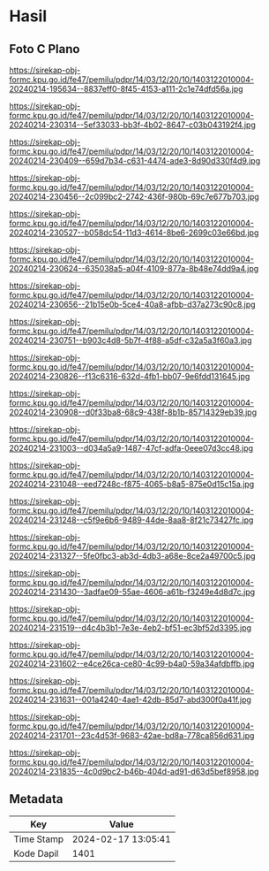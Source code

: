 # Hasil

## Foto C Plano

https://sirekap-obj-formc.kpu.go.id/fe47/pemilu/pdpr/14/03/12/20/10/1403122010004-20240214-195634--8837eff0-8f45-4153-a111-2c1e74dfd56a.jpg

https://sirekap-obj-formc.kpu.go.id/fe47/pemilu/pdpr/14/03/12/20/10/1403122010004-20240214-230314--5ef33033-bb3f-4b02-8647-c03b043192f4.jpg

https://sirekap-obj-formc.kpu.go.id/fe47/pemilu/pdpr/14/03/12/20/10/1403122010004-20240214-230409--659d7b34-c631-4474-ade3-8d90d330f4d9.jpg

https://sirekap-obj-formc.kpu.go.id/fe47/pemilu/pdpr/14/03/12/20/10/1403122010004-20240214-230456--2c099bc2-2742-436f-980b-69c7e677b703.jpg

https://sirekap-obj-formc.kpu.go.id/fe47/pemilu/pdpr/14/03/12/20/10/1403122010004-20240214-230527--b058dc54-11d3-4614-8be6-2699c03e66bd.jpg

https://sirekap-obj-formc.kpu.go.id/fe47/pemilu/pdpr/14/03/12/20/10/1403122010004-20240214-230624--635038a5-a04f-4109-877a-8b48e74dd9a4.jpg

https://sirekap-obj-formc.kpu.go.id/fe47/pemilu/pdpr/14/03/12/20/10/1403122010004-20240214-230656--21b15e0b-5ce4-40a8-afbb-d37a273c90c8.jpg

https://sirekap-obj-formc.kpu.go.id/fe47/pemilu/pdpr/14/03/12/20/10/1403122010004-20240214-230751--b903c4d8-5b7f-4f88-a5df-c32a5a3f60a3.jpg

https://sirekap-obj-formc.kpu.go.id/fe47/pemilu/pdpr/14/03/12/20/10/1403122010004-20240214-230826--f13c6316-632d-4fb1-bb07-9e6fdd131645.jpg

https://sirekap-obj-formc.kpu.go.id/fe47/pemilu/pdpr/14/03/12/20/10/1403122010004-20240214-230908--d0f33ba8-68c9-438f-8b1b-85714329eb39.jpg

https://sirekap-obj-formc.kpu.go.id/fe47/pemilu/pdpr/14/03/12/20/10/1403122010004-20240214-231003--d034a5a9-1487-47cf-adfa-0eee07d3cc48.jpg

https://sirekap-obj-formc.kpu.go.id/fe47/pemilu/pdpr/14/03/12/20/10/1403122010004-20240214-231048--eed7248c-f875-4065-b8a5-875e0d15c15a.jpg

https://sirekap-obj-formc.kpu.go.id/fe47/pemilu/pdpr/14/03/12/20/10/1403122010004-20240214-231248--c5f9e6b6-9489-44de-8aa8-8f21c73427fc.jpg

https://sirekap-obj-formc.kpu.go.id/fe47/pemilu/pdpr/14/03/12/20/10/1403122010004-20240214-231327--5fe0fbc3-ab3d-4db3-a68e-8ce2a49700c5.jpg

https://sirekap-obj-formc.kpu.go.id/fe47/pemilu/pdpr/14/03/12/20/10/1403122010004-20240214-231430--3adfae09-55ae-4606-a61b-f3249e4d8d7c.jpg

https://sirekap-obj-formc.kpu.go.id/fe47/pemilu/pdpr/14/03/12/20/10/1403122010004-20240214-231519--d4c4b3b1-7e3e-4eb2-bf51-ec3bf52d3395.jpg

https://sirekap-obj-formc.kpu.go.id/fe47/pemilu/pdpr/14/03/12/20/10/1403122010004-20240214-231602--e4ce26ca-ce80-4c99-b4a0-59a34afdbffb.jpg

https://sirekap-obj-formc.kpu.go.id/fe47/pemilu/pdpr/14/03/12/20/10/1403122010004-20240214-231631--001a4240-4ae1-42db-85d7-abd300f0a41f.jpg

https://sirekap-obj-formc.kpu.go.id/fe47/pemilu/pdpr/14/03/12/20/10/1403122010004-20240214-231701--23c4d53f-9683-42ae-bd8a-778ca856d631.jpg

https://sirekap-obj-formc.kpu.go.id/fe47/pemilu/pdpr/14/03/12/20/10/1403122010004-20240214-231835--4c0d9bc2-b46b-404d-ad91-d63d5bef8958.jpg


## Metadata

| Key        | Value               |
| ---------- | ------------------- |
| Time Stamp | 2024-02-17 13:05:41 |
| Kode Dapil | 1401                |




